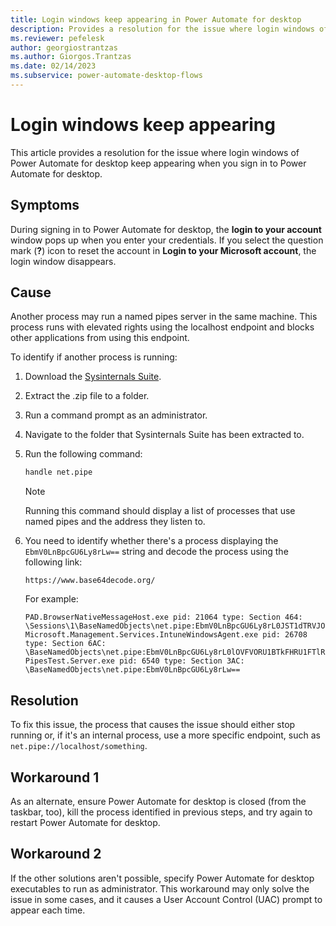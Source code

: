 ```yaml
---
title: Login windows keep appearing in Power Automate for desktop
description: Provides a resolution for the issue where login windows of Power Automate for desktop keep appearing.
ms.reviewer: pefelesk
author: georgiostrantzas
ms.author: Giorgos.Trantzas
ms.date: 02/14/2023
ms.subservice: power-automate-desktop-flows
---
```


# Login windows keep appearing

This article provides a resolution for the issue where login windows of Power Automate for desktop keep appearing when you sign in to Power Automate for desktop.

## Symptoms

During signing in to Power Automate for desktop, the **login to your account** window pops up when you enter your credentials. If you select the question mark (**?**) icon to reset the account in **Login to your Microsoft account**, the login window disappears.

## Cause

Another process may run a named pipes server in the same machine. This process runs with elevated rights using the localhost endpoint and blocks other applications from using this endpoint.

To identify if another process is running:

1. Download the [Sysinternals Suite](/sysinternals/downloads/sysinternals-suite).
1. Extract the .zip file to a folder.
1. Run a command prompt as an administrator.
1. Navigate to the folder that Sysinternals Suite has been extracted to.
1. Run the following command:

    ```cmd
    handle net.pipe
    ```

   > [!NOTE]
   > Running this command should display a list of processes that use named pipes and the address they listen to.

1. You need to identify whether there's a process displaying the `EbmV0LnBpcGU6Ly8rLw==` string and decode the process using the following link:

    `https://www.base64decode.org/`

    For example:

    ```console
    PAD.BrowserNativeMessageHost.exe pid: 21064 type: Section 464: \Sessions\1\BaseNamedObjects\net.pipe:EbmV0LnBpcGU6Ly8rL0JST1dTRVJOQVRJVkVIT1NULzE2NjIwLzEv Microsoft.Management.Services.IntuneWindowsAgent.exe pid: 26708 type: Section 6AC: \BaseNamedObjects\net.pipe:EbmV0LnBpcGU6Ly8rL0lOVFVORU1BTkFHRU1FTlRFWFRFTlNJT04vU1RBVFVTU0VSVklDRS8= PipesTest.Server.exe pid: 6540 type: Section 3AC: \BaseNamedObjects\net.pipe:EbmV0LnBpcGU6Ly8rLw==
    ```

## Resolution

To fix this issue, the process that causes the issue should either stop running or, if it's an internal process, use a more specific endpoint, such as `net.pipe://localhost/something`.

## Workaround 1

As an alternate, ensure Power Automate for desktop is closed (from the taskbar, too), kill the process identified in previous steps, and try again to restart Power Automate for desktop.

## Workaround 2

If the other solutions aren't possible, specify Power Automate for desktop executables to run as administrator. This workaround may only solve the issue in some cases, and it causes a User Account Control (UAC) prompt to appear each time.

